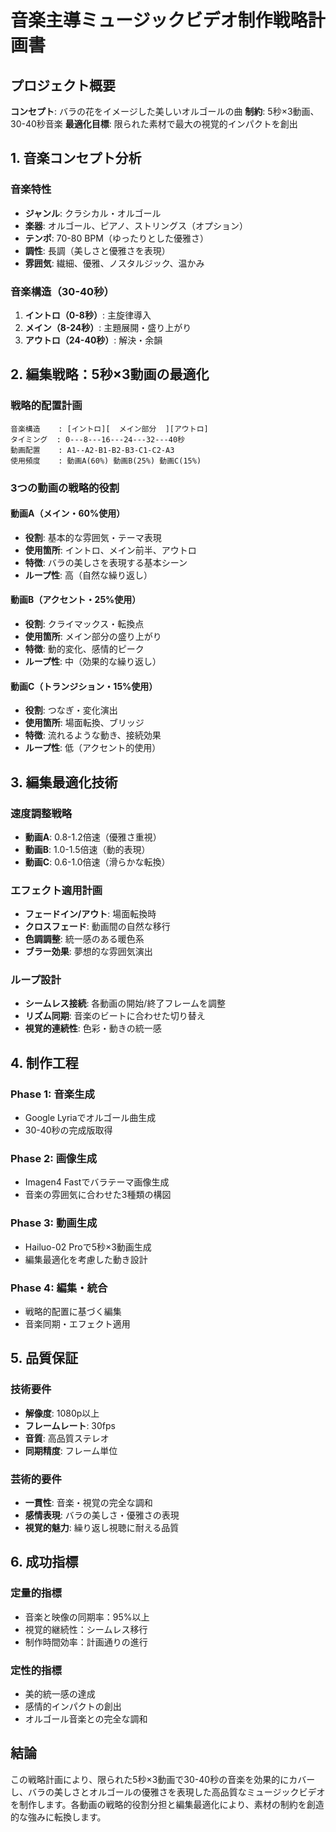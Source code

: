 # 音楽主導ミュージックビデオ制作戦略計画書

## プロジェクト概要
**コンセプト**: バラの花をイメージした美しいオルゴールの曲
**制約**: 5秒×3動画、30-40秒音楽
**最適化目標**: 限られた素材で最大の視覚的インパクトを創出

## 1. 音楽コンセプト分析

### 音楽特性
- **ジャンル**: クラシカル・オルゴール
- **楽器**: オルゴール、ピアノ、ストリングス（オプション）
- **テンポ**: 70-80 BPM（ゆったりとした優雅さ）
- **調性**: 長調（美しさと優雅さを表現）
- **雰囲気**: 繊細、優雅、ノスタルジック、温かみ

### 音楽構造（30-40秒）
1. **イントロ（0-8秒）**: 主旋律導入
2. **メイン（8-24秒）**: 主題展開・盛り上がり
3. **アウトロ（24-40秒）**: 解決・余韻

## 2. 編集戦略：5秒×3動画の最適化

### 戦略的配置計画
```
音楽構造    : [イントロ][  メイン部分  ][アウトロ]
タイミング  : 0---8---16---24---32---40秒
動画配置    : A1--A2-B1-B2-B3-C1-C2-A3
使用頻度    : 動画A(60%) 動画B(25%) 動画C(15%)
```

### 3つの動画の戦略的役割

#### 動画A（メイン・60%使用）
- **役割**: 基本的な雰囲気・テーマ表現
- **使用箇所**: イントロ、メイン前半、アウトロ
- **特徴**: バラの美しさを表現する基本シーン
- **ループ性**: 高（自然な繰り返し）

#### 動画B（アクセント・25%使用）
- **役割**: クライマックス・転換点
- **使用箇所**: メイン部分の盛り上がり
- **特徴**: 動的変化、感情的ピーク
- **ループ性**: 中（効果的な繰り返し）

#### 動画C（トランジション・15%使用）
- **役割**: つなぎ・変化演出
- **使用箇所**: 場面転換、ブリッジ
- **特徴**: 流れるような動き、接続効果
- **ループ性**: 低（アクセント的使用）

## 3. 編集最適化技術

### 速度調整戦略
- **動画A**: 0.8-1.2倍速（優雅さ重視）
- **動画B**: 1.0-1.5倍速（動的表現）
- **動画C**: 0.6-1.0倍速（滑らかな転換）

### エフェクト適用計画
- **フェードイン/アウト**: 場面転換時
- **クロスフェード**: 動画間の自然な移行
- **色調調整**: 統一感のある暖色系
- **ブラー効果**: 夢想的な雰囲気演出

### ループ設計
- **シームレス接続**: 各動画の開始/終了フレームを調整
- **リズム同期**: 音楽のビートに合わせた切り替え
- **視覚的連続性**: 色彩・動きの統一感

## 4. 制作工程

### Phase 1: 音楽生成
- Google Lyriaでオルゴール曲生成
- 30-40秒の完成版取得

### Phase 2: 画像生成
- Imagen4 Fastでバラテーマ画像生成
- 音楽の雰囲気に合わせた3種類の構図

### Phase 3: 動画生成
- Hailuo-02 Proで5秒×3動画生成
- 編集最適化を考慮した動き設計

### Phase 4: 編集・統合
- 戦略的配置に基づく編集
- 音楽同期・エフェクト適用

## 5. 品質保証

### 技術要件
- **解像度**: 1080p以上
- **フレームレート**: 30fps
- **音質**: 高品質ステレオ
- **同期精度**: フレーム単位

### 芸術的要件
- **一貫性**: 音楽・視覚の完全な調和
- **感情表現**: バラの美しさ・優雅さの表現
- **視覚的魅力**: 繰り返し視聴に耐える品質

## 6. 成功指標

### 定量的指標
- 音楽と映像の同期率：95%以上
- 視覚的継続性：シームレス移行
- 制作時間効率：計画通りの進行

### 定性的指標
- 美的統一感の達成
- 感情的インパクトの創出
- オルゴール音楽との完全な調和

## 結論
この戦略計画により、限られた5秒×3動画で30-40秒の音楽を効果的にカバーし、バラの美しさとオルゴールの優雅さを表現した高品質なミュージックビデオを制作します。各動画の戦略的役割分担と編集最適化により、素材の制約を創造的な強みに転換します。
